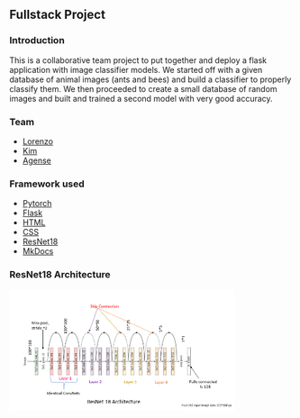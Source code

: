 ## Fullstack Project

### Introduction
This is a collaborative team project to put together and deploy a flask application with image classifier models. We started off with a given database of animal images (ants and bees) and build a classifier to properly classify them. We then proceeded to create a small database of random images and built and trained a second model with very good accuracy.

### Team

* [Lorenzo](https://github.com/lorenzodemiri)
* [Kim](https://github.com/KimberleyTaylor)
* [Agense](https://github.com/comicodex)


### Framework used
* [Pytorch](https://pytorch.org)
* [Flask](https://flask.palletsprojects.com)
* [HTML](https://html.spec.whatwg.org/)
* [CSS](https://www.w3.org/TR/CSS/#css)
* [ResNet18](https://https//pytorch.org/hub/pytorch_vision_resnet/)
* [MkDocs](https://www.mkdocs.org/)

### ResNet18 Architecture

![](resArchitecture.png)

